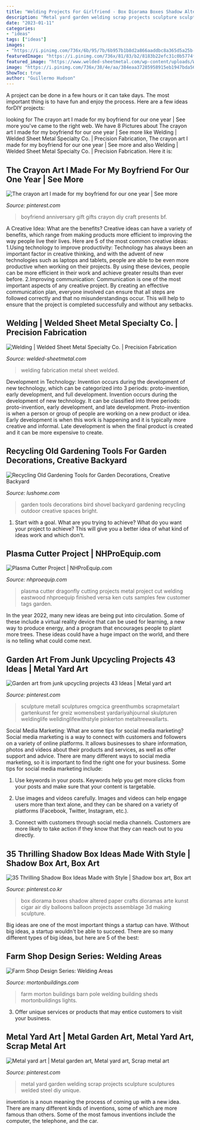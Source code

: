 ```yaml
---
title: "Welding Projects For Girlfriend - Box Diorama Boxes Shadow Altered Paper Crafts Dioramas Arte Kunst Cigar Air Diy Balloons Balloon Projects Assemblage 3d Making Sculpture"
description: "Metal yard garden welding scrap projects sculpture sculptures welded steel diy unique"
date: "2023-01-11"
categories:
- "ideas"
tags: ["ideas"]
images:
- "https://i.pinimg.com/736x/6b/95/7b/6b957b1b8d2a866aaddbc8a365d5a25b--metal-yard-art-welding-ideas.jpg"
featuredImage: "https://i.pinimg.com/736x/81/83/b2/8183b22efc31c0b5774f8df62d2fd0d3--boyfriend-ideas-gift-for-boyfriend.jpg"
featured_image: "https://www.welded-sheetmetal.com/wp-content/uploads/Welding-1.jpg"
image: "https://i.pinimg.com/736x/38/4e/aa/384eaa37285958915eb1947bda568a23.jpg"
ShowToc: true
author: "Guillermo Hudson"
---
```



A project can be done in a few hours or it can take days. The most important thing is to have fun and enjoy the process. Here are a few ideas forDIY projects: 

	

		
looking for The crayon art I made for my boyfriend for our one year | See more you've came to the right web. We have 8 Pictures about The crayon art I made for my boyfriend for our one year | See more like Welding | Welded Sheet Metal Specialty Co. | Precision Fabrication, The crayon art I made for my boyfriend for our one year | See more and also Welding | Welded Sheet Metal Specialty Co. | Precision Fabrication. Here it is:
		
    
## The Crayon Art I Made For My Boyfriend For Our One Year | See More

<img loading=lazy src="https://i.pinimg.com/736x/81/83/b2/8183b22efc31c0b5774f8df62d2fd0d3--boyfriend-ideas-gift-for-boyfriend.jpg" onerror="this.onerror=null;this.src='https://tse1.mm.bing.net/th?id=OIP.1U2ziVpNO64wY2aJ54q9jgHaJ3&amp;pid=15.1';" alt="The crayon art I made for my boyfriend for our one year | See more">

_Source: pinterest.com_

>boyfriend anniversary gift gifts crayon diy craft presents bf. 

	

A Creative Idea: What are the benefits?
Creative ideas can have a variety of benefits, which range from making products more efficient to improving the way people live their lives. Here are 5 of the most common creative ideas: 
1.Using technology to improve productivity: Technology has always been an important factor in creative thinking, and with the advent of new technologies such as laptops and tablets, people are able to be even more productive when working on their projects. By using these devices, people can be more efficient in their work and achieve greater results than ever before. 
 2.Improving communication: Communication is one of the most important aspects of any creative project. By creating an effective communication plan, everyone involved can ensure that all steps are followed correctly and that no misunderstandings occur. This will help to ensure that the project is completed successfully and without any setbacks. 
 
    
## Welding | Welded Sheet Metal Specialty Co. | Precision Fabrication

<img loading=lazy src="https://www.welded-sheetmetal.com/wp-content/uploads/Welding-1.jpg" onerror="this.onerror=null;this.src='https://tse3.mm.bing.net/th?id=OIP.rVPbf9Fb5fd6qnhZiOPnQQHaE8&amp;pid=15.1';" alt="Welding | Welded Sheet Metal Specialty Co. | Precision Fabrication">

_Source: welded-sheetmetal.com_

>welding fabrication metal sheet welded. 

	

Development in Technology: Invention occurs during the development of new technology, which can be categorized into 3 periods: proto-invention, early development, and full development.
Invention occurs during the development of new technology. It can be classified into three periods: proto-invention, early development, and late development. Proto-invention is when a person or group of people are working on a new product or idea. Early development is when this work is happening and it is typically more creative and informal. Late development is when the final product is created and it can be more expensive to create.

    
## Recycling Old Gardening Tools For Garden Decorations, Creative Backyard

<img loading=lazy src="https://www.lushome.com/wp-content/uploads/2012/05/garden-decorations-recycling-old-tools-2.jpg" onerror="this.onerror=null;this.src='https://tse4.mm.bing.net/th?id=OIP.o4QC-HQt8rtsndPAo7TfhAHaJ5&amp;pid=15.1';" alt="Recycling Old Gardening Tools for Garden Decorations, Creative Backyard">

_Source: lushome.com_

>garden tools decorations bird shovel backyard gardening recycling outdoor creative spaces bright. 

	

1. Start with a goal. What are you trying to achieve? What do you want your project to achieve? This will give you a better idea of what kind of ideas work and which don't. 

    
## Plasma Cutter Project | NHProEquip.com

<img loading=lazy src="https://www.nhproequip.com/blog/wp-content/uploads/2016/03/dragonfly4rs.jpg" onerror="this.onerror=null;this.src='https://tse1.mm.bing.net/th?id=OIP.rpgWXOUrKpKFybD5lW80VgHaJ4&amp;pid=15.1';" alt="Plasma Cutter Project | NHProEquip.com">

_Source: nhproequip.com_

>plasma cutter dragonfly cutting projects metal project cut welding eastwood nhproequip finished versa ken cuts samples few customer tags garden. 

	

In the year 2022, many new ideas are being put into circulation. Some of these include a virtual reality device that can be used for learning, a new way to produce energy, and a program that encourages people to plant more trees. These ideas could have a huge impact on the world, and there is no telling what could come next.

    
## Garden Art From Junk Upcycling Projects 43 Ideas | Metal Yard Art

<img loading=lazy src="https://i.pinimg.com/736x/9e/39/8e/9e398e2baa1e02b6184807ff6505ff09.jpg" onerror="this.onerror=null;this.src='https://tse1.mm.bing.net/th?id=OIP.Gmh4rsiNOH_KCPsVuqZU6AAAAA&amp;pid=15.1';" alt="Garden art from junk upcycling projects 43 Ideas | Metal yard art">

_Source: pinterest.com_

>sculpture metall sculptures omgcica greenthumbs scrapmetalart gartenkunst fer greiz womensbest yardariyahjournal skulpturen weldinglife welldinglifewithstyle pinkerton metaltreewallarts. 

	

Social Media Marketing: What are some tips for social media marketing?
Social media marketing is a way to connect with customers and followers on a variety of online platforms. It allows businesses to share information, photos and videos about their products and services, as well as offer support and advice. There are many different ways to social media marketing, so it is important to find the right one for your business. Some tips for social media marketing include:
1. Use keywords in your posts. Keywords help you get more clicks from your posts and make sure that your content is targetable.

2. Use images and videos carefully. Images and videos can help engage users more than text alone, and they can be shared on a variety of platforms (Facebook, Twitter, Instagram, etc.).

3. Connect with customers through social media channels. Customers are more likely to take action if they know that they can reach out to you directly.

    
## 35 Thrilling Shadow Box Ideas Made With Style | Shadow Box Art, Box Art

<img loading=lazy src="https://i.pinimg.com/736x/38/4e/aa/384eaa37285958915eb1947bda568a23.jpg" onerror="this.onerror=null;this.src='https://tse2.mm.bing.net/th?id=OIP.yiIrXO3hgXp6E2w3CBZX9QHaJ6&amp;pid=15.1';" alt="35 Thrilling Shadow Box Ideas Made with Style | Shadow box art, Box art">

_Source: pinterest.co.kr_

>box diorama boxes shadow altered paper crafts dioramas arte kunst cigar air diy balloons balloon projects assemblage 3d making sculpture. 

	

Big ideas are one of the most important things a startup can have. Without big ideas, a startup wouldn't be able to succeed. There are so many different types of big ideas, but here are 5 of the best: 

    
## Farm Shop Design Series: Welding Areas

<img loading=lazy src="https://s3.us-east-1.amazonaws.com/morton-web-2019/uploads/fsblog41618.jpg" onerror="this.onerror=null;this.src='https://tse1.mm.bing.net/th?id=OIP.m5wffcRu-l0v6WKKqDu2UAHaEA&amp;pid=15.1';" alt="Farm Shop Design Series: Welding Areas">

_Source: mortonbuildings.com_

>farm morton buildings barn pole welding building sheds mortonbuildings lights. 

	

3. Offer unique services or products that may entice customers to visit your business.

    
## Metal Yard Art | Metal Garden Art, Metal Yard Art, Scrap Metal Art

<img loading=lazy src="https://i.pinimg.com/736x/6b/95/7b/6b957b1b8d2a866aaddbc8a365d5a25b--metal-yard-art-welding-ideas.jpg" onerror="this.onerror=null;this.src='https://tse4.mm.bing.net/th?id=OIP.SuGWe4igpb0wZdpGr4M-SAHaJ3&amp;pid=15.1';" alt="Metal yard art | Metal garden art, Metal yard art, Scrap metal art">

_Source: pinterest.com_

>metal yard garden welding scrap projects sculpture sculptures welded steel diy unique. 

	

invention is a noun meaning the process of coming up with a new idea. There are many different kinds of inventions, some of which are more famous than others. Some of the most famous inventions include the computer, the telephone, and the car.

